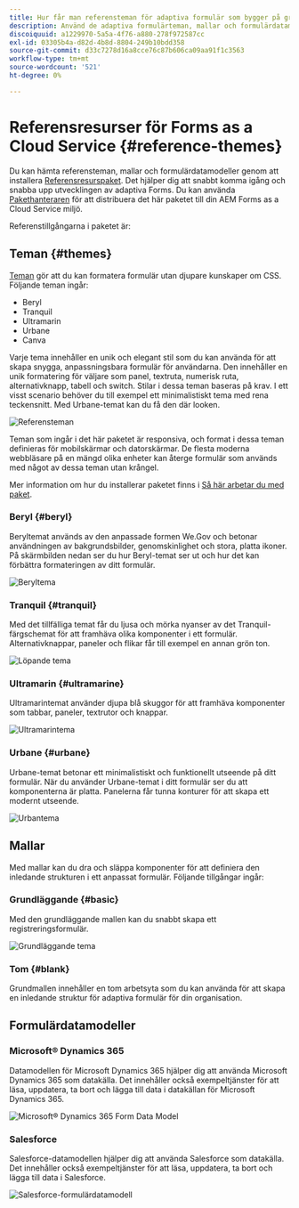 ```yaml
---
title: Hur får man referensteman för adaptiva formulär som bygger på grundkomponenterna?
description: Använd de adaptiva formulärteman, mallar och formulärdatamodeller som finns som referens för att komma igång snabbt.
discoiquuid: a1229970-5a5a-4f76-a880-278f972587cc
exl-id: 03305b4a-d82d-4b8d-8804-249b10bdd358
source-git-commit: d33c7278d16a8cce76c87b606ca09aa91f1c3563
workflow-type: tm+mt
source-wordcount: '521'
ht-degree: 0%

---
```


# Referensresurser för Forms as a Cloud Service {#reference-themes}

Du kan hämta referensteman, mallar och formulärdatamodeller genom att installera [Referensresurspaket](https://experience.adobe.com/#/downloads/content/software-distribution/en/aemcloud.html?package=/content/software-distribution/en/details.html/content/dam/aemcloud/public/aem-forms-reference-content.ui.content-2.0.0.zip). Det hjälper dig att snabbt komma igång och snabba upp utvecklingen av adaptiva Forms. Du kan använda [Pakethanteraren](https://experienceleague.adobe.com/docs/experience-manager-cloud-service/content/implementing/developer-tools/package-manager.html) för att distribuera det här paketet till din AEM Forms as a Cloud Service miljö.

Referenstillgångarna i paketet är:

## Teman {#themes}

[Teman](/help/forms/themes.md) gör att du kan formatera formulär utan djupare kunskaper om CSS. Följande teman ingår:

* Beryl
* Tranquil
* Ultramarin
* Urbane
* Canva

Varje tema innehåller en unik och elegant stil som du kan använda för att skapa snygga, anpassningsbara formulär för användarna. Den innehåller en unik formatering för väljare som panel, textruta, numerisk ruta, alternativknapp, tabell och switch. Stilar i dessa teman baseras på krav. I ett visst scenario behöver du till exempel ett minimalistiskt tema med rena teckensnitt. Med Urbane-temat kan du få den där looken.

![Referensteman](/help/forms/assets/ref-themes.png)

Teman som ingår i det här paketet är responsiva, och format i dessa teman definieras för mobilskärmar och datorskärmar. De flesta moderna webbläsare på en mängd olika enheter kan återge formulär som används med något av dessa teman utan krångel.

Mer information om hur du installerar paketet finns i [Så här arbetar du med paket](/help/implementing/developing/tools/package-manager.md).

### Beryl {#beryl}

Beryltemat används av den anpassade formen We.Gov och betonar användningen av bakgrundsbilder, genomskinlighet och stora, platta ikoner. På skärmbilden nedan ser du hur Beryl-temat ser ut och hur det kan förbättra formateringen av ditt formulär.

![Beryltema](/help/forms/assets/beryl.png)

<!--[Click to enlarge

](assets/beryl-1.png)-->

<!-- ## Exec {#exec}

Exec theme avoids solid background fills to emphasize form components. Selecting and clicking components changes font colors. In comparison to the default Canvas theme, font color of the text in the selected tab changes to dark blue. Notice how the navigation and submit buttons are different from the Beryl theme.

![Exec theme](/help/forms/assets/exec.png) -->

<!--[Click to enlarge

](assets/exec-1.png)-->

<!-- ## Exec Light {#exec-light}

Exec Light theme uses white space to create a seamless experience. The Next and Submit buttons get a solid fill and 3D shadow. Selected tabs on the left get an arrow instead of double-check marks.

![Exec light theme](/help/forms/assets/exec-light.png) -->

<!--[Click to enlarge

](assets/exec-light-1.png)-->

<!-- ## Liberty {#liberty}

Liberty theme uses a minimalist approach to highlight the important. For example, the font color of the visited tab changes to green. You can only see the bottom-outline of the text box which emulates the look of a paper-based form with lines. The active text box has a black bottom-outline while others get light gray bottom-outline.

![Liberty theme](/help/forms/assets/liberty.png) -->
<!--[Click to enlarge](assets/liberty-1.png)-->

### Tranquil {#tranquil}

Med det tillfälliga temat får du ljusa och mörka nyanser av det Tranquil-färgschemat för att framhäva olika komponenter i ett formulär. Alternativknappar, paneler och flikar får till exempel en annan grön ton.

![Löpande tema](/help/forms/assets/tranquil.png)

<!--[Click to enlarge](assets/tranquil-1.png)-->

### Ultramarin {#ultramarine}

Ultramarintemat använder djupa blå skuggor för att framhäva komponenter som tabbar, paneler, textrutor och knappar.

![Ultramarintema](/help/forms/assets/ultramarine.png)
<!--[Click to enlarge](assets/ultramarine-1.png)-->

### Urbane {#urbane}

Urbane-temat betonar ett minimalistiskt och funktionellt utseende på ditt formulär. När du använder Urbane-temat i ditt formulär ser du att komponenterna är platta. Panelerna får tunna konturer för att skapa ett modernt utseende.

![Urbantema](/help/forms/assets/urbane.png)
<!--[Click to enlarge](assets/urbane-1.png)-->

<!-- ## U.S. Web Design Standards {#u-s-web-design-standards}

U.S. Web Design Standards theme, as the name suggests, uses typefaces and styles described in the Draft U.S. Web Design Standards site. The web standard is used by federal organizations to create consistent web experiences across federal government websites.

![U.S. Web Design Standards Theme](/help/forms/assets/us-web-standards.png) -->
<!--[Click to enlarge](assets/usgov.png)-->


## Mallar

Med mallar kan du dra och släppa komponenter för att definiera den inledande strukturen i ett anpassat formulär. Följande tillgångar ingår:

### Grundläggande {#basic}

Med den grundläggande mallen kan du snabbt skapa ett registreringsformulär.

![Grundläggande tema](/help/forms/assets/exec.png)

### Tom {#blank}

Grundmallen innehåller en tom arbetsyta som du kan använda för att skapa en inledande struktur för adaptiva formulär för din organisation.

## Formulärdatamodeller

### Microsoft® Dynamics 365

Datamodellen för Microsoft Dynamics 365 hjälper dig att använda Microsoft Dynamics 365 som datakälla. Det innehåller också exempeltjänster för att läsa, uppdatera, ta bort och lägga till data i datakällan för Microsoft Dynamics 365.

![Microsoft® Dynamics 365 Form Data Model](/help/forms/assets/microsoft-dynamic-fdm.png)

### Salesforce

Salesforce-datamodellen hjälper dig att använda Salesforce som datakälla. Det innehåller också exempeltjänster för att läsa, uppdatera, ta bort och lägga till data i Salesforce.

![Salesforce-formulärdatamodell](/help/forms/assets/salesforce-fdm.png)
